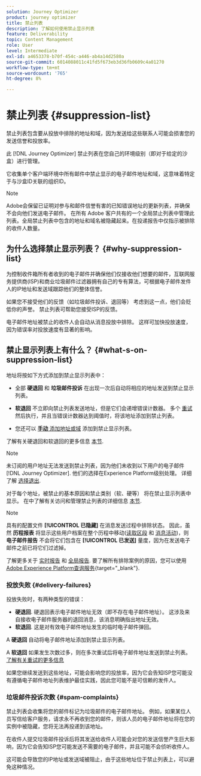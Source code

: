 ```yaml
---
solution: Journey Optimizer
product: journey optimizer
title: 禁止列表
description: 了解如何使用禁止显示列表
feature: Deliverability
topic: Content Management
role: User
level: Intermediate
exl-id: a4653378-b70f-454c-a446-ab4a14d2580a
source-git-commit: 6014088011c41fd5f673eb3d36fb0609c4a01270
workflow-type: tm+mt
source-wordcount: '765'
ht-degree: 8%

---
```


# 禁止列表 {#suppression-list}

禁止列表包含要从投放中排除的地址和域，因为发送给这些联系人可能会损害您的发送信誉和投放率。

此 [!DNL Journey Optimizer] 禁止列表在您自己的环境级别（即对于给定的沙盒）进行管理。

它收集单个客户端环境中所有邮件中禁止显示的电子邮件地址和域，这意味着特定于与沙盒ID关联的组织ID。

>[!NOTE]
>
>Adobe会保留已证明对参与和邮件信誉有害的已知错误地址的更新列表，并确保不会向他们发送电子邮件。 在所有 Adobe 客户共有的一个全局禁止列表中管理此列表。全局禁止列表中包含的地址和域名被隐藏起来。在投递报告中仅指示被排除的收件人数量。

## 为什么选择禁止显示列表？ {#why-suppression-list}

为控制收件箱所有者收到的电子邮件并确保他们仅接收他们想要的邮件，互联网服务提供商(ISP)和商业垃圾邮件过滤器拥有自己的专有算法，可根据电子邮件发件人的IP地址和发送域跟踪他们的整体信誉。

如果您不接受他们的反馈（如垃圾邮件投诉、退回等） 考虑到这一点，他们会贬低你的声誉。 禁止列表可帮助您接受ISP的反馈。

电子邮件地址被禁止的收件人会自动从消息投放中排除。 这样可加快投放速度，因为错误率对投放速度有显著的影响。

## 禁止显示列表上有什么？ {#what-s-on-suppression-list}

地址将按如下方式添加到禁止显示列表中：

* 全部 **硬退回** 和 **垃圾邮件投诉** 在出现一次后自动将相应的地址发送到禁止显示列表。

* **软退回** 不立即向禁止列表发送地址，但是它们会递增错误计数器。 多个 [重试](../configuration/retries.md) 然后执行，并且当错误计数器达到阈值时，将该地址添加到禁止列表。

* 您还可以 [**手动** 添加地址或域](../configuration/manage-suppression-list.md#add-addresses-and-domains) 添加到禁止显示列表。

了解有关硬退回和软退回的更多信息 [本节](#delivery-failures).

>[!NOTE]
>
>未订阅的用户地址无法发送到禁止列表，因为他们未收到以下用户的电子邮件 [!DNL Journey Optimizer]. 他们的选择在Experience Platform级别处理。 详细了解 [选择退出](../privacy/opt-out.md).

对于每个地址，被禁止的基本原因和禁止类别（软、硬等） 将在禁止显示列表中显示。 在中了解有关访问和管理禁止列表的详细信息 [本节](../configuration/manage-suppression-list.md).

>[!NOTE]
>
>具有的配置文件 **[!UICONTROL 已隐藏]** 在消息发送过程中排除状态。 因此，虽然 **历程报表** 将显示这些用户档案在整个历程中移动([读取区段](../building-journeys/read-segment.md) 和 [消息活动](../building-journeys/journeys-message.md))，则 **电子邮件报告** 不会将它们包含在 **[!UICONTROL 已发送]** 量度，因为在发送电子邮件之前已将它们过滤掉。
>
>了解更多关于 [实时报告](../reports/live-report.md) 和 [全局报告](../reports/global-report.md). 要了解所有排除案例的原因，您可以使用 [Adobe Experience Platform查询服务](https://experienceleague.adobe.com/docs/experience-platform/query/api/getting-started.html){target="_blank"}.

### 投放失败 {#delivery-failures}

投放失败时，有两种类型的错误：

* **硬退回**. 硬退回表示电子邮件地址无效（即不存在电子邮件地址）。 这涉及来自接收电子邮件服务器的退回消息，该消息明确指出地址无效。
* **软退回**. 这是对有效电子邮件地址发生的临时电子邮件弹回。

A **硬退回** 自动将电子邮件地址添加到禁止显示列表。

A **软退回** <!--or an **ignored** error--> 如果发生次数过多，则在多次重试后将电子邮件地址发送到禁止列表。 [了解有关重试的更多信息](../configuration/retries.md)

如果您继续发送到这些地址，可能会影响您的投放率，因为它会告知ISP您可能没有遵循电子邮件地址列表维护最佳实践，因此您可能不是可信赖的发件人。

### 垃圾邮件投诉次数 {#spam-complaints}

禁止列表会收集将您的邮件标记为垃圾邮件的电子邮件地址。 例如，如果某位人员写信给客户服务，请求永不再收到您的邮件，则该人员的电子邮件地址将在您的实例中被隐藏，您将无法再投递到该地址。

在收件人提交垃圾邮件投诉后将其发送给收件人可能会对您的发送信誉产生巨大影响，因为它会告知ISP您可能发送不需要的电子邮件，并且可能不会侦听收件人。

这可能会导致您的IP地址或发送域被阻止，由于这些地址位于禁止列表上，可以避免这种情况。
